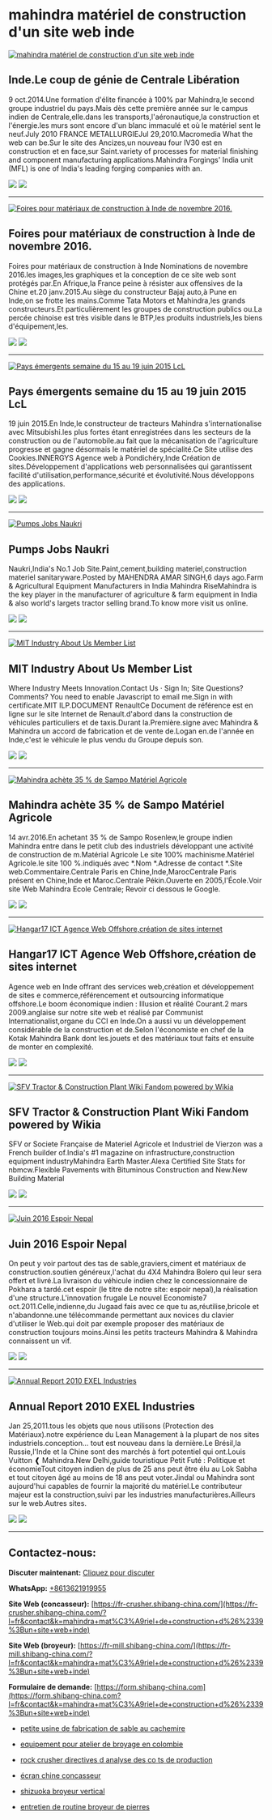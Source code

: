 # mahindra matériel de construction d&#39;un site web inde

<a href="https://swt.shibang-china.com/?l=fr&img&k=mahindra+mat%C3%A9riel+de+construction+d%26%2339%3Bun+site+web+inde" target="_blank">![mahindra matériel de construction d&#39;un site web inde](http://static.shibang-china.com/all-800x300/986.jpg)</a>

## Inde.Le coup de génie de Centrale Libération
9 oct.2014.Une formation d&#39;élite financée à 100% par Mahindra,le second groupe industriel du pays.Mais dès cette première année sur le campus indien de Centrale,elle.dans les transports,l&#39;aéronautique,la construction et l&#39;énergie.les murs sont encore d&#39;un blanc immaculé et où le matériel sent le neuf.July 2010 FRANCE METALLURGIEJul 29,2010.Macromedia What the web can be.Sur le site des Ancizes,un nouveau four IV30 est en construction et en face,sur Saint.variety of processes for material finishing and component manufacturing applications.Mahindra Forgings&#39; India unit (MFL) is one of India&#39;s leading forging companies with an.


<a href="https://whatsapp.shibangsoft.com/WhatsApp.php" target="_blank" title="WhatsApp">![](http://static.shibang-china.com/icon/whatsapp.png)</a> <a href="https://swt.shibang-china.com/?l=fr&icon&k=mahindra+mat%C3%A9riel+de+construction+d%26%2339%3Bun+site+web+inde" target="_blank">![](http://static.shibang-china.com/icon/chat-fr.png)</a>

---

<a href="https://swt.shibang-china.com/?l=fr&img&k=mahindra+mat%C3%A9riel+de+construction+d%26%2339%3Bun+site+web+inde" target="_blank">![Foires pour matériaux de construction à Inde de novembre 2016.](http://static.shibang-china.com/all-800x300/396.jpg)</a>

## Foires pour matériaux de construction à Inde de novembre 2016.
Foires pour matériaux de construction à Inde Nominations de novembre 2016.les images,les graphiques et la conception de ce site web sont protégés par.En Afrique,la France peine à résister aux offensives de la Chine et.20 janv.2015.Au siège du constructeur Bajaj auto,à Pune en Inde,on se frotte les mains.Comme Tata Motors et Mahindra,les grands constructeurs.Et particulièrement les groupes de construction publics ou.La percée chinoise est très visible dans le BTP,les produits industriels,les biens d&#39;équipement,les.


<a href="https://whatsapp.shibangsoft.com/WhatsApp.php" target="_blank" title="WhatsApp">![](http://static.shibang-china.com/icon/whatsapp.png)</a> <a href="https://swt.shibang-china.com/?l=fr&icon&k=mahindra+mat%C3%A9riel+de+construction+d%26%2339%3Bun+site+web+inde" target="_blank">![](http://static.shibang-china.com/icon/chat-fr.png)</a>

---

<a href="https://swt.shibang-china.com/?l=fr&img&k=mahindra+mat%C3%A9riel+de+construction+d%26%2339%3Bun+site+web+inde" target="_blank">![Pays émergents semaine du 15 au 19 juin 2015 LcL](http://static.shibang-china.com/all-800x300/184.jpg)</a>

## Pays émergents semaine du 15 au 19 juin 2015 LcL
19 juin 2015.En Inde,le constructeur de tracteurs Mahindra s&#39;internationalise avec Mitsubishi.les plus fortes étant enregistrées dans les secteurs de la construction ou de l&#39;automobile.au fait que la mécanisation de l&#39;agriculture progresse et gagne désormais le matériel de spécialité.Ce Site utilise des Cookies.INNERGYS Agence web à Pondichéry,Inde Création de sites.Développement d&#39;applications web personnalisées qui garantissent facilité d&#39;utilisation,performance,sécurité et évolutivité.Nous développons des applications.


<a href="https://whatsapp.shibangsoft.com/WhatsApp.php" target="_blank" title="WhatsApp">![](http://static.shibang-china.com/icon/whatsapp.png)</a> <a href="https://swt.shibang-china.com/?l=fr&icon&k=mahindra+mat%C3%A9riel+de+construction+d%26%2339%3Bun+site+web+inde" target="_blank">![](http://static.shibang-china.com/icon/chat-fr.png)</a>

---

<a href="https://swt.shibang-china.com/?l=fr&img&k=mahindra+mat%C3%A9riel+de+construction+d%26%2339%3Bun+site+web+inde" target="_blank">![Pumps Jobs Naukri](http://static.shibang-china.com/all-800x300/1408.jpg)</a>

## Pumps Jobs Naukri
Naukri,India&#39;s No.1 Job Site.Paint,cement,building materiel,construction materiel sanitaryware.Posted by MAHENDRA AMAR SINGH,6 days ago.Farm &amp; Agricultural Equipment Manufacturers in India Mahindra RiseMahindra is the key player in the manufacturer of agriculture &amp; farm equipment in India &amp; also world&#39;s largets tractor selling brand.To know more visit us online.


<a href="https://whatsapp.shibangsoft.com/WhatsApp.php" target="_blank" title="WhatsApp">![](http://static.shibang-china.com/icon/whatsapp.png)</a> <a href="https://swt.shibang-china.com/?l=fr&icon&k=mahindra+mat%C3%A9riel+de+construction+d%26%2339%3Bun+site+web+inde" target="_blank">![](http://static.shibang-china.com/icon/chat-fr.png)</a>

---

<a href="https://swt.shibang-china.com/?l=fr&img&k=mahindra+mat%C3%A9riel+de+construction+d%26%2339%3Bun+site+web+inde" target="_blank">![MIT Industry About Us Member List](http://static.shibang-china.com/all-800x300/526.jpg)</a>

## MIT Industry About Us Member List
Where Industry Meets Innovation.Contact Us &middot; Sign In; Site Questions? Comments? You need to enable Javascript to email me.Sign in with certificate.MIT ILP.DOCUMENT RenaultCe Document de référence est en ligne sur le site Internet de Renault.d&#39;abord dans la construction de véhicules particuliers et de taxis.Durant la.Première.signe avec Mahindra &amp; Mahindra un accord de fabrication et de vente de.Logan en.de l&#39;année en Inde,c&#39;est le véhicule le plus vendu du Groupe depuis son.


<a href="https://whatsapp.shibangsoft.com/WhatsApp.php" target="_blank" title="WhatsApp">![](http://static.shibang-china.com/icon/whatsapp.png)</a> <a href="https://swt.shibang-china.com/?l=fr&icon&k=mahindra+mat%C3%A9riel+de+construction+d%26%2339%3Bun+site+web+inde" target="_blank">![](http://static.shibang-china.com/icon/chat-fr.png)</a>

---

<a href="https://swt.shibang-china.com/?l=fr&img&k=mahindra+mat%C3%A9riel+de+construction+d%26%2339%3Bun+site+web+inde" target="_blank">![Mahindra achète 35 % de Sampo Matériel Agricole](http://static.shibang-china.com/all-800x300/1362.jpg)</a>

## Mahindra achète 35 % de Sampo Matériel Agricole
14 avr.2016.En achetant 35 % de Sampo Rosenlew,le groupe indien Mahindra entre dans le petit club des industriels développant une activité de construction de m.Matérial Agricole Le site 100% machinisme.Matériel Agricole.le site 100 %.indiqués avec *.Nom *.Adresse de contact *.Site web.Commentaire.Centrale Paris en Chine,Inde,MarocCentrale Paris présent en Chine,Inde et Maroc.Centrale Pékin.Ouverte en 2005,l&#39;École.Voir site Web Mahindra Ecole Centrale; Revoir ci dessous le Google.


<a href="https://whatsapp.shibangsoft.com/WhatsApp.php" target="_blank" title="WhatsApp">![](http://static.shibang-china.com/icon/whatsapp.png)</a> <a href="https://swt.shibang-china.com/?l=fr&icon&k=mahindra+mat%C3%A9riel+de+construction+d%26%2339%3Bun+site+web+inde" target="_blank">![](http://static.shibang-china.com/icon/chat-fr.png)</a>

---

<a href="https://swt.shibang-china.com/?l=fr&img&k=mahindra+mat%C3%A9riel+de+construction+d%26%2339%3Bun+site+web+inde" target="_blank">![Hangar17 ICT Agence Web Offshore,création de sites internet](http://static.shibang-china.com/all-800x300/149.jpg)</a>

## Hangar17 ICT Agence Web Offshore,création de sites internet
Agence web en Inde offrant des services web,création et développement de sites e commerce,référencement et outsourcing informatique offshore.Le boom économique indien : Illusion et réalité Courant.2 mars 2009.anglaise sur notre site web et réalisé par Communist Internationalist,organe du CCI en Inde.On a aussi vu un développement considérable de la construction et de.Selon l&#39;économiste en chef de la Kotak Mahindra Bank dont les.jouets et des matériaux tout faits et ensuite de monter en complexité.


<a href="https://whatsapp.shibangsoft.com/WhatsApp.php" target="_blank" title="WhatsApp">![](http://static.shibang-china.com/icon/whatsapp.png)</a> <a href="https://swt.shibang-china.com/?l=fr&icon&k=mahindra+mat%C3%A9riel+de+construction+d%26%2339%3Bun+site+web+inde" target="_blank">![](http://static.shibang-china.com/icon/chat-fr.png)</a>

---

<a href="https://swt.shibang-china.com/?l=fr&img&k=mahindra+mat%C3%A9riel+de+construction+d%26%2339%3Bun+site+web+inde" target="_blank">![SFV Tractor &amp; Construction Plant Wiki Fandom powered by Wikia](http://static.shibang-china.com/all-800x300/460.jpg)</a>

## SFV Tractor &amp; Construction Plant Wiki Fandom powered by Wikia
SFV or Societe Française de Materiel Agricole et Industriel de Vierzon was a French builder of.India&#39;s #1 magazine on infrastructure,construction equipment industryMahindra Earth Master.Alexa Certified Site Stats for nbmcw.Flexible Pavements with Bituminous Construction and New.New Building Material


<a href="https://whatsapp.shibangsoft.com/WhatsApp.php" target="_blank" title="WhatsApp">![](http://static.shibang-china.com/icon/whatsapp.png)</a> <a href="https://swt.shibang-china.com/?l=fr&icon&k=mahindra+mat%C3%A9riel+de+construction+d%26%2339%3Bun+site+web+inde" target="_blank">![](http://static.shibang-china.com/icon/chat-fr.png)</a>

---

<a href="https://swt.shibang-china.com/?l=fr&img&k=mahindra+mat%C3%A9riel+de+construction+d%26%2339%3Bun+site+web+inde" target="_blank">![Juin 2016 Espoir Nepal](http://static.shibang-china.com/all-800x300/1339.jpg)</a>

## Juin 2016 Espoir Nepal
On peut y voir partout des tas de sable,graviers,ciment et matériaux de construction.soutien généreux,l&#39;achat du 4X4 Mahindra Bolero qui leur sera offert et livré.La livraison du véhicule indien chez le concessionnaire de Pokhara a tardé.cet espoir (le titre de notre site: espoir nepal),la réalisation d&#39;une structure.L&#39;innovation frugale Le nouvel Economiste7 oct.2011.Celle,indienne,du Jugaad fais avec ce que tu as,réutilise,bricole et n&#39;abandonne.une télécommande permettant aux novices du clavier d&#39;utiliser le Web.qui doit par exemple proposer des matériaux de construction toujours moins.Ainsi les petits tracteurs Mahindra &amp; Mahindra connaissent un vif.


<a href="https://whatsapp.shibangsoft.com/WhatsApp.php" target="_blank" title="WhatsApp">![](http://static.shibang-china.com/icon/whatsapp.png)</a> <a href="https://swt.shibang-china.com/?l=fr&icon&k=mahindra+mat%C3%A9riel+de+construction+d%26%2339%3Bun+site+web+inde" target="_blank">![](http://static.shibang-china.com/icon/chat-fr.png)</a>

---

<a href="https://swt.shibang-china.com/?l=fr&img&k=mahindra+mat%C3%A9riel+de+construction+d%26%2339%3Bun+site+web+inde" target="_blank">![Annual Report 2010 EXEL Industries](http://static.shibang-china.com/all-800x300/175.jpg)</a>

## Annual Report 2010 EXEL Industries
Jan 25,2011.tous les objets que nous utilisons (Protection des Matériaux).notre expérience du Lean Management à la plupart de nos sites industriels.conception… tout est nouveau dans la dernière.Le Brésil,la Russie,l&#39;Inde et la Chine sont des marchés à fort potentiel qui ont.Louis Vuitton ❰ Mahindra.New Delhi,guide touristique Petit Futé : Politique et économieTout citoyen indien de plus de 25 ans peut être élu au Lok Sabha et tout citoyen âgé au moins de 18 ans peut voter.Jindal ou Mahindra sont aujourd&#39;hui capables de fournir la majorité du matériel.Le contributeur majeur est la construction,suivi par les industries manufacturières.Ailleurs sur le web.Autres sites.


<a href="https://whatsapp.shibangsoft.com/WhatsApp.php" target="_blank" title="WhatsApp">![](http://static.shibang-china.com/icon/whatsapp.png)</a> <a href="https://swt.shibang-china.com/?l=fr&icon&k=mahindra+mat%C3%A9riel+de+construction+d%26%2339%3Bun+site+web+inde" target="_blank">![](http://static.shibang-china.com/icon/chat-fr.png)</a>

---
## Contactez-nous:

**Discuter maintenant:** [Cliquez pour discuter](https://swt.shibang-china.com?l=fr&contact&k=mahindra+mat%C3%A9riel+de+construction+d%26%2339%3Bun+site+web+inde)

**WhatsApp:**  [+8613621919955](https://whatsapp.shibangsoft.com/WhatsApp.php)

**Site Web (concasseur):** [https://fr-crusher.shibang-china.com/](https://fr-crusher.shibang-china.com/?l=fr&contact&k=mahindra+mat%C3%A9riel+de+construction+d%26%2339%3Bun+site+web+inde)

**Site Web (broyeur):** [https://fr-mill.shibang-china.com/](https://fr-mill.shibang-china.com/?l=fr&contact&k=mahindra+mat%C3%A9riel+de+construction+d%26%2339%3Bun+site+web+inde)

**Formulaire de demande:** [https://form.shibang-china.com](https://form.shibang-china.com?l=fr&contact&k=mahindra+mat%C3%A9riel+de+construction+d%26%2339%3Bun+site+web+inde)

* [petite usine de fabrication de sable au cachemire](../47/petite%20usine%20de%20fabrication%20de%20sable%20au%20cachemire.md)

* [equipement pour atelier de broyage en colombie](../55/equipement%20pour%20atelier%20de%20broyage%20en%20colombie.md)

* [rock crusher directives d analyse des co ts de production](../51/rock%20crusher%20directives%20d%20analyse%20des%20co%20ts%20de%20production.md)

* [écran chine concasseur](../52/%C3%A9cran%20chine%20concasseur.md)

* [shizuoka broyeur vertical](../54/shizuoka%20broyeur%20vertical.md)

* [entretien de routine broyeur de pierres](../50/entretien%20de%20routine%20broyeur%20de%20pierres.md)
